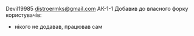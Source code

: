 Devil19985
distroermks@gmail.com
АК-1-1
Добавив до власного форку користувачів:

- нікого не додавав, працював сам
